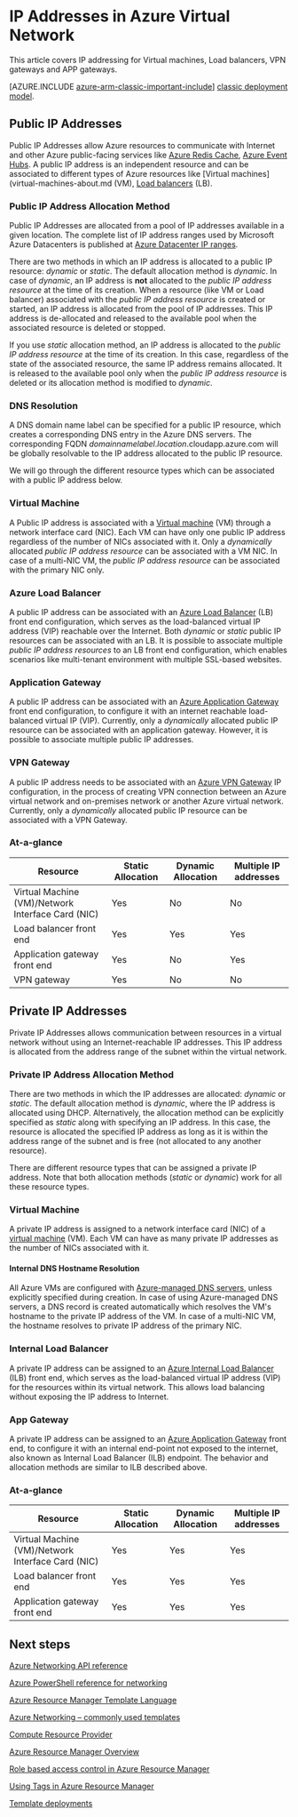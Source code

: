 <properties 
   pageTitle="Public and Private IP addresses in Azure Network Resource Provider | Microsoft Azure"
   description="Learn about IP addresses, public and private for  Network Resource Provider in Azure Resource Manager"
   services="virtual-network"
   documentationCenter="na"
   authors="joaoma"
   manager="carmonm"
   editor="tysonn" />
<tags 
   ms.service="virtual-network"
   ms.devlang="na"
   ms.topic="article"
   ms.tgt_pltfrm="na"
   ms.workload="infrastructure-services"
   ms.date="12/03/2015"
   ms.author="joaoma" />

# IP Addresses in Azure Virtual Network
This article covers IP addressing for Virtual machines, Load balancers, VPN gateways and APP gateways.

[AZURE.INCLUDE [azure-arm-classic-important-include](../../includes/learn-about-deployment-models-rm-include.md)] [classic deployment model](virtual-network-ip-addresses-classic.md).

## Public IP Addresses
Public IP Addresses allow Azure resources to communicate with Internet and other Azure public-facing services like [Azure Redis Cache](https://azure.microsoft.com/services/cache), [Azure Event Hubs](https://azure.microsoft.com/services/event-hubs). A public IP address is an independent resource and can be associated to different types of Azure resources like [Virtual machines](virtual-machines-about.md (VM), [Load balancers](load-balancer-overview.md) (LB).

### Public IP Address Allocation Method
Public IP Addresses are allocated from a pool of IP addresses available in a given location. The complete list of IP address ranges used by Microsoft Azure Datacenters is published at [Azure Datacenter IP ranges](https://www.microsoft.com/download/details.aspx?id=41653).

There are two methods in which an IP address is allocated to a public IP resource: *dynamic* or *static*. The default allocation method is *dynamic*. In case of *dynamic*, an IP address is **not** allocated to the *public IP address resource* at the time of its creation. When a resource (like VM or Load balancer) associated with the *public IP address resource* is created or started, an IP address is allocated from the pool of IP addresses. This IP address is de-allocated and released to the available pool when the associated resource is deleted or stopped.

If you use *static* allocation method, an IP address is allocated to the *public IP address resource* at the time of its creation. In this case, regardless of the state of the associated resource, the same IP address remains allocated. It is released to the available pool only when the *public IP address resource* is deleted or its allocation method is modified to *dynamic*.

### DNS Resolution
A DNS domain name label can be specified for a public IP resource, which creates a corresponding DNS entry in the Azure DNS servers. The corresponding FQDN *domainnamelabel*.*location*.cloudapp.azure.com will be globally resolvable to the IP address allocated to the public IP resource.

We will go through the different resource types which can be associated with a public IP address below.

### Virtual Machine
A Public IP address is associated with a [Virtual machine](virtual-machines-about.md) (VM) through a network interface card (NIC). Each VM can have only one public IP address regardless of the number of NICs associated with it. Only a *dynamically* allocated *public IP address resource* can be associated with a VM NIC. In case of a multi-NIC VM, the *public IP address resource* can be associated with the primary NIC only.

### Azure Load Balancer
A public IP address can be associated with an [Azure Load Balancer](load-balancer-overview.md) (LB) front end configuration, which serves as the load-balanced virtual IP address (VIP) reachable over the Internet. Both *dynamic* or *static* public IP resources can be associated with an LB. It is possible to associate multiple *public IP address resources* to an LB front end configuration, which enables  scenarios like multi-tenant environment with multiple SSL-based websites.

### Application Gateway
A public IP address can be associated with an [Azure Application Gateway](application-gateway-introduction.md) front end configuration, to configure it with an internet reachable load-balanced virtual IP (VIP). Currently, only a *dynamically* allocated public IP resource can be associated with an application gateway. However, it is possible to associate multiple public IP addresses.

### VPN Gateway
A public IP address needs to be associated with an [Azure VPN Gateway](vpn-gateway-about-vpngateways.md) IP configuration, in the process of creating VPN connection between an Azure virtual network and on-premises network or another Azure virtual network. Currently, only a *dynamically* allocated public IP resource can be associated with a VPN Gateway.

### At-a-glance

|Resource|Static Allocation|Dynamic Allocation|Multiple IP addresses|
|---|---|---|---|
|Virtual Machine (VM)/Network Interface Card (NIC)|Yes|No|No|
|Load balancer front end|Yes|Yes|Yes|
|Application gateway front end|Yes|No|Yes|
|VPN gateway|Yes|No|No|

## Private IP Addresses
Private IP Addresses allows communication between resources in a virtual network without using an Internet-reachable IP addresses. This IP address is allocated from the address range of the subnet within the virtual network.

### Private IP Address Allocation Method
There are two methods in which the IP addresses are allocated: *dynamic* or *static*. The default allocation method is *dynamic*, where the IP address is allocated using DHCP. Alternatively, the allocation method can be explicitly specified as *static* along with specifying an IP address. In this case, the resource is allocated the specified IP address as long as it is within the address range of the subnet and is free (not allocated to any another resource).

There are different resource types that can be assigned a private IP address. Note that both allocation methods (*static* or *dynamic*) work for all these resource types.

### Virtual Machine
A private IP address is assigned to a network interface card (NIC) of a [virtual machine](virtual-machines-about.md) (VM). Each VM can have as many private IP addresses as the number of NICs associated with it.

#### Internal DNS Hostname Resolution
All Azure VMs are configured with [Azure-managed DNS servers](virtual-networks-name-resolution-for-vms-and-role-instances.md#azure-provided-name-resolution), unless explicitly specified during creation. In case of using Azure-managed DNS servers, a DNS record is created automatically which resolves the VM's hostname to the private IP address of the VM. In case of a multi-NIC VM, the hostname resolves to private IP address of the primary NIC.

### Internal Load Balancer
A private IP address can be assigned to an [Azure Internal Load Balancer](load-balancer-internal-overview.md) (ILB) front end, which serves as the load-balanced virtual IP address (VIP) for the resources within its virtual network. This allows load balancing without exposing the IP address to Internet.

### App Gateway
A private IP address can be assigned to an [Azure Application Gateway](application-gateway-introduction.md) front end, to configure it with an internal end-point not exposed to the internet, also known as Internal Load Balancer (ILB) endpoint. The behavior and allocation methods are similar to ILB described above.

### At-a-glance
|Resource|Static Allocation|Dynamic Allocation|Multiple IP addresses|
|---|---|---|---|
|Virtual Machine (VM)/Network Interface Card (NIC)|Yes|Yes|Yes|
|Load balancer front end|Yes|Yes|Yes|
|Application gateway front end|Yes|Yes|Yes|

## Next steps

[Azure Networking API reference](https://msdn.microsoft.com/library/azure/dn948464.aspx)

[Azure PowerShell reference for networking](https://msdn.microsoft.com/library/azure/mt163510.aspx)

[Azure Resource Manager Template Language](../resource-group-authoring-templates.md)

[Azure Networking – commonly used templates](https://github.com/Azure/azure-quickstart-templates)

[Compute Resource Provider](../virtual-machines-azurerm-versus-azuresm)

[Azure Resource Manager Overview](../resource-group-overview)

[Role based access control in Azure Resource Manager](https://msdn.microsoft.com/library/azure/dn906885.aspx) 

[Using Tags in Azure Resource Manager](https://msdn.microsoft.com/library/azure/dn848368.aspx)

[Template deployments](https://msdn.microsoft.com/library/azure/dn790549.aspx) 

